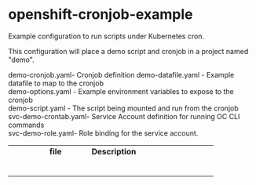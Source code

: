 # openshift-cronjob-example
Example configuration to run scripts under Kubernetes cron.

This configuration will place a demo script and cronjob in a project named "demo".

<table border="0" cellspacing="0" cellpadding="0">
        <tbody>
                <tr>
                        <td width="60"> &nbsp; </td>
                        <td width="70">
                                <b>file</b>
                        </td>
                        <td width="240">
                                <b>Description</b>
                        </td>

<tr><td></td> demo-cronjob.yaml</td>- Cronjob definition</tr>
<tr><td></td> demo-datafile.yaml   </td>- Example datafile to map to the cronjob<br>
<tr><td></td> demo-options.yaml    </td>- Example environment variables to expose to the cronjob<br>
<tr><td></td> demo-script.yaml     </td>- The script being mounted and run from the cronjob<br>
<tr><td></td> svc-demo-crontab.yaml</td>- Service Account definition for running OC CLI commands<br>
<tr><td></td> svc-demo-role.yaml</td>- Role binding for the service account.<br>

